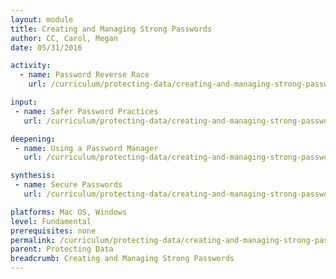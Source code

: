 ```yaml
---
layout: module
title: Creating and Managing Strong Passwords
author: CC, Carol, Megan
date: 05/31/2016

activity:
  - name: Password Reverse Race
    url: /curriculum/protecting-data/creating-and-managing-strong-passwords/activity-discussion/password-reverse-race/

input:
 - name: Safer Password Practices
   url: /curriculum/protecting-data/creating-and-managing-strong-passwords/input/safer-password-practices/

deepening:
 - name: Using a Password Manager
   url: /curriculum/protecting-data/creating-and-managing-strong-passwords/deepening/using-a-password-manager/

synthesis:
 - name: Secure Passwords
   url: /curriculum/protecting-data/creating-and-managing-strong-passwords/synthesis/secure-passwords/

platforms: Mac OS, Windows
level: Fundamental
prerequisites: none
permalink: /curriculum/protecting-data/creating-and-managing-strong-passwords/
parent: Protecting Data
breadcrumb: Creating and Managing Strong Passwords
---
```

